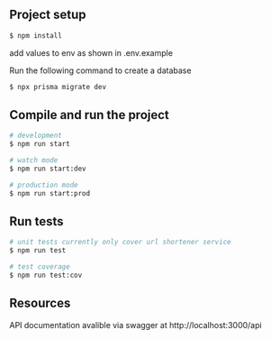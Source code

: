 ## Project setup

```bash
$ npm install
```

add values to env as shown in .env.example

Run the following command to create a database

```bash
$ npx prisma migrate dev
```

## Compile and run the project

```bash
# development
$ npm run start

# watch mode
$ npm run start:dev

# production mode
$ npm run start:prod
```

## Run tests

```bash
# unit tests currently only cover url shortener service
$ npm run test

# test coverage
$ npm run test:cov
```

## Resources

API documentation avalible via swagger at http://localhost:3000/api
